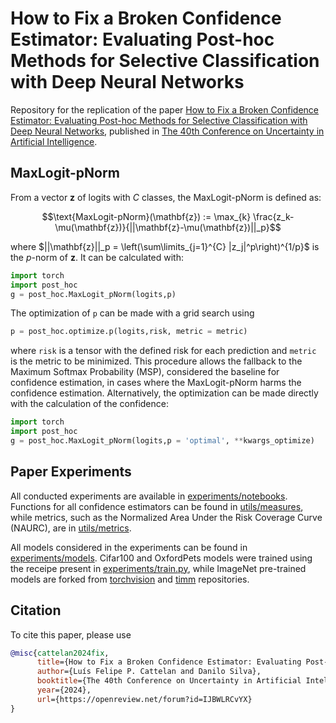 # How to Fix a Broken Confidence Estimator: Evaluating Post-hoc Methods for Selective Classification with Deep Neural Networks

Repository for the replication of the paper [How to Fix a Broken Confidence Estimator: Evaluating Post-hoc Methods for Selective Classification with Deep Neural Networks](https://arxiv.org/abs/2305.15508), published in [The 40th Conference on Uncertainty in Artificial Intelligence](https://www.auai.org/uai2024/). 

## MaxLogit-pNorm

From a vector $\mathbf{z}$ of logits with $C$ classes, the MaxLogit-pNorm is defined as:

$$\text{MaxLogit-pNorm}(\mathbf{z}) := \max_{k} \frac{z_k-\mu(\mathbf{z})}{||\mathbf{z}-\mu(\mathbf{z})||_p}$$

where $`||\mathbf{z}||_p = \left(\sum\limits_{j=1}^{C} |z_j|^p\right)^{1/p}`$ is the $p$-norm of $\mathbf{z}$. 
It can be calculated with:

```python
import torch
import post_hoc
g = post_hoc.MaxLogit_pNorm(logits,p)
```
The optimization of `p` can be made with a grid search using
```python
p = post_hoc.optimize.p(logits,risk, metric = metric)
```
where `risk` is a tensor with the defined risk for each prediction and `metric` is the metric to be minimized. This procedure allows the fallback to the Maximum Softmax Probability (MSP), considered the baseline for confidence estimation, in cases where the MaxLogit-pNorm harms the confidence estimation. Alternatively, the optimization can be made directly with the calculation of the confidence:

```python
import torch
import post_hoc
g = post_hoc.MaxLogit_pNorm(logits,p = 'optimal', **kwargs_optimize)
```


## Paper Experiments

All conducted experiments are available in [experiments/notebooks](experiments/notebooks). Functions for all confidence estimators can be found in [utils/measures](utils/measures), while metrics, such as the Normalized Area Under the Risk Coverage Curve (NAURC), are in [utils/metrics](utils/metrics).

All models considered in the experiments can be found in [experiments/models](experiments/models). Cifar100 and OxfordPets models were trained using the receipe present in [experiments/train.py](experiments/train.py), while ImageNet pre-trained models are forked from [torchvision](https://github.com/pytorch/vision) and [timm](https://github.com/huggingface/pytorch-image-models) repositories.


## Citation

To cite this paper, please use

```bibtex
@misc{cattelan2024fix,
      title={How to Fix a Broken Confidence Estimator: Evaluating Post-hoc Methods for Selective Classification with Deep Neural Networks}, 
      author={Luís Felipe P. Cattelan and Danilo Silva},
      booktitle={The 40th Conference on Uncertainty in Artificial Intelligence},
      year={2024},
      url={https://openreview.net/forum?id=IJBWLRCvYX}
}
```